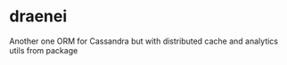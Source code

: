 # draenei
Another one ORM for Cassandra but with distributed cache and analytics utils from package
